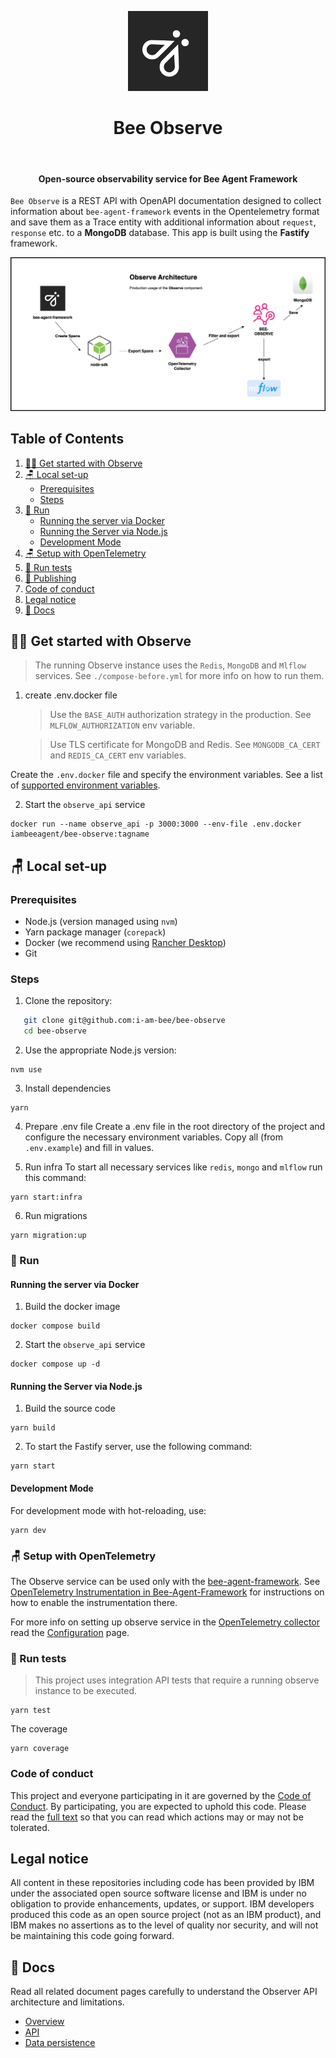 <p align="center">
  <img src="./docs/assets/Bee_Dark.svg" height="128">
  <h1 align="center">Bee Observe</h1>
</p>

<p align="center">
  <a aria-label="Join the community on GitHub" href="https://github.com/i-am-bee/bee-observe/discussions">
    <img alt="" src="https://img.shields.io/badge/Join%20the%20community-blueviolet.svg?style=for-the-badge&labelColor=000000&label=Bee">
  </a>
  <h4 align="center">Open-source observability service for Bee Agent Framework</h4>
</p>

`Bee Observe` is a REST API with OpenAPI documentation designed to collect information about `bee-agent-framework` events in the Opentelemetry format and save them as a Trace entity with additional information about `request`, `response` etc. to a **MongoDB** database. This app is built using the **Fastify** framework.

<img alt="Observe architecture diagram" src="./docs/assets/Observe_architecture_diagram.png">

## Table of Contents

1. [👩‍💻 Get started with Observe](#-get-started-with-observe)
2. [🪑 Local set-up](#-local-set-up)
   - [Prerequisites](#prerequisites)
   - [Steps](#steps)
3. [🚀 Run](#-run)
   - [Running the server via Docker](#running-the-server-via-docker)
   - [Running the Server via Node.js](#running-the-server-via-nodejs)
   - [Development Mode](#development-mode)
4. [🪑 Setup with OpenTelemetry](#-setup-with-opentelemetry)
5. [🧪 Run tests](#-run-tests)
6. [📣 Publishing](#-publishing)
7. [Code of conduct](#code-of-conduct)
8. [Legal notice](#legal-notice)
9. [📖 Docs](#-docs)

## 👩‍💻 Get started with Observe

> The running Observe instance uses the `Redis`, `MongoDB` and `Mlflow` services. See `./compose-before.yml` for more info on how to run them.

1. create .env.docker file

   > Use the `BASE_AUTH` authorization strategy in the production. See `MLFLOW_AUTHORIZATION` env variable.

   > Use TLS certificate for MongoDB and Redis. See `MONGODB_CA_CERT` and `REDIS_CA_CERT` env variables.

Create the `.env.docker` file and specify the environment variables. See a list of [supported environment variables](./.env.example).

2. Start the `observe_api` service

```
docker run --name observe_api -p 3000:3000 --env-file .env.docker iambeeagent/bee-observe:tagname
```

## 🪑 Local set-up

### Prerequisites

- Node.js (version managed using `nvm`)
- Yarn package manager (`corepack`)
- Docker (we recommend using [Rancher Desktop](https://rancherdesktop.io/))
- Git

### Steps

1. Clone the repository:

```bash
   git clone git@github.com:i-am-bee/bee-observe
   cd bee-observe
```

2. Use the appropriate Node.js version:

```
nvm use
```

3. Install dependencies

```
yarn
```

4. Prepare .env file
   Create a .env file in the root directory of the project and configure the necessary environment variables.
   Copy all (from `.env.example`) and fill in values.

5. Run infra
   To start all necessary services like `redis`, `mongo` and `mlflow` run this command:

```
yarn start:infra
```

6. Run migrations

```
yarn migration:up
```

### 🚀 Run

#### Running the server via Docker

1. Build the docker image

```
docker compose build
```

2. Start the `observe_api` service

```
docker compose up -d
```

#### Running the Server via Node.js

1. Build the source code

```
yarn build
```

2. To start the Fastify server, use the following command:

```
yarn start
```

#### Development Mode

For development mode with hot-reloading, use:

```
yarn dev
```

### 🪑 Setup with OpenTelemetry

The Observe service can be used only with the [bee-agent-framework](https://github.com/i-am-bee/bee-agent-framework).
See [OpenTelemetry Instrumentation in Bee-Agent-Framework](https://github.com/i-am-bee/bee-agent-framework/blob/main/docs/instrumentation.md) for instructions on how to enable the instrumentation there.

For more info on setting up observe service in the [OpenTelemetry collector](https://opentelemetry.io/docs/collector/) read the [Configuration](https://opentelemetry.io/docs/collector/configuration/#exporters) page.

### 🧪 Run tests

> This project uses integration API tests that require a running observe instance to be executed.

```
yarn test
```

The coverage

```
yarn coverage
```

### Code of conduct

This project and everyone participating in it are governed by the [Code of Conduct](./CODE_OF_CONDUCT.md). By participating, you are expected to uphold this code. Please read the [full text](./CODE_OF_CONDUCT.md) so that you can read which actions may or may not be tolerated.

## Legal notice

All content in these repositories including code has been provided by IBM under the associated open source software license and IBM is under no obligation to provide enhancements, updates, or support. IBM developers produced this code as an open source project (not as an IBM product), and IBM makes no assertions as to the level of quality nor security, and will not be maintaining this code going forward.

## 📖 Docs

Read all related document pages carefully to understand the Observer API architecture and limitations.

- [Overview](./docs/overview.md)
- [API](./docs/api.md)
- [Data persistence](./docs/data-persistence.md)
